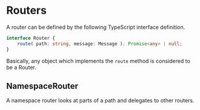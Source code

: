# Routers
A router can be defined by the following TypeScript interface definition.

```ts
interface Router {
	route( path: string, message: Message ): Promise<any> | null;
}
```

Basically, any object which implements the `route` method is considered to be a Router.


## NamespaceRouter
A namespace router looks at parts of a path and delegates to other routers.
